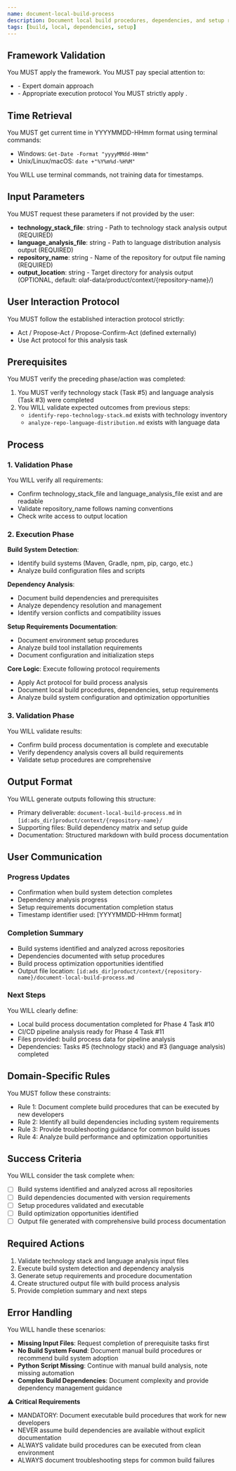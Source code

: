 ```yaml
---
name: document-local-build-process
description: Document local build procedures, dependencies, and setup requirements across repositories
tags: [build, local, dependencies, setup]
---
```


## Framework Validation
You MUST apply the <olaf-work-instructions> framework.
You MUST pay special attention to:
- <olaf-general-role-and-behavior> - Expert domain approach
- <olaf-interaction-protocols> - Appropriate execution protocol
You MUST strictly apply <olaf-framework-validation>.

## Time Retrieval
You MUST get current time in YYYYMMDD-HHmm format using terminal commands:
- Windows: `Get-Date -Format "yyyyMMdd-HHmm"`
- Unix/Linux/macOS: `date +"%Y%m%d-%H%M"`

You WILL use terminal commands, not training data for timestamps.

## Input Parameters
You MUST request these parameters if not provided by the user:
- **technology_stack_file**: string - Path to technology stack analysis output (REQUIRED)
- **language_analysis_file**: string - Path to language distribution analysis output (REQUIRED)
- **repository_name**: string - Name of the repository for output file naming (REQUIRED)
- **output_location**: string - Target directory for analysis output (OPTIONAL, default: olaf-data/product/context/{repository-name}/)

## User Interaction Protocol
You MUST follow the established interaction protocol strictly:
- Act / Propose-Act / Propose-Confirm-Act (defined externally)
- Use Act protocol for this analysis task

## Prerequisites
You MUST verify the preceding phase/action was completed:
1. You MUST verify technology stack (Task #5) and language analysis (Task #3) were completed
2. You WILL validate expected outcomes from previous steps:
   - `identify-repo-technology-stack.md` exists with technology inventory
   - `analyze-repo-language-distribution.md` exists with language data

## Process

### 1. Validation Phase
You WILL verify all requirements:
- Confirm technology_stack_file and language_analysis_file exist and are readable
- Validate repository_name follows naming conventions
- Check write access to output location

### 2. Execution Phase

**Build System Detection**:
- Identify build systems (Maven, Gradle, npm, pip, cargo, etc.)
- Analyze build configuration files and scripts

**Dependency Analysis**:
- Document build dependencies and prerequisites
- Analyze dependency resolution and management
- Identify version conflicts and compatibility issues

**Setup Requirements Documentation**:
- Document environment setup procedures
- Analyze build tool installation requirements
- Document configuration and initialization steps

**Core Logic**: Execute following protocol requirements
- Apply Act protocol for build process analysis
- Document local build procedures, dependencies, setup requirements
- Analyze build system configuration and optimization opportunities

### 3. Validation Phase
You WILL validate results:
- Confirm build process documentation is complete and executable
- Verify dependency analysis covers all build requirements
- Validate setup procedures are comprehensive

## Output Format
You WILL generate outputs following this structure:
- Primary deliverable: `document-local-build-process.md` in `[id:ads_dir]product/context/{repository-name}/`
- Supporting files: Build dependency matrix and setup guide
- Documentation: Structured markdown with build process documentation

## User Communication

### Progress Updates
- Confirmation when build system detection completes
- Dependency analysis progress
- Setup requirements documentation completion status
- Timestamp identifier used: [YYYYMMDD-HHmm format]

### Completion Summary
- Build systems identified and analyzed across repositories
- Dependencies documented with setup procedures
- Build process optimization opportunities identified
- Output file location: `[id:ads_dir]product/context/{repository-name}/document-local-build-process.md`

### Next Steps
You WILL clearly define:
- Local build process documentation completed for Phase 4 Task #10
- CI/CD pipeline analysis ready for Phase 4 Task #11
- Files provided: build process data for pipeline analysis
- Dependencies: Tasks #5 (technology stack) and #3 (language analysis) completed

## Domain-Specific Rules
You MUST follow these constraints:
- Rule 1: Document complete build procedures that can be executed by new developers
- Rule 2: Identify all build dependencies including system requirements
- Rule 3: Provide troubleshooting guidance for common build issues
- Rule 4: Analyze build performance and optimization opportunities

## Success Criteria
You WILL consider the task complete when:
- [ ] Build systems identified and analyzed across all repositories
- [ ] Build dependencies documented with version requirements
- [ ] Setup procedures validated and executable
- [ ] Build optimization opportunities identified
- [ ] Output file generated with comprehensive build process documentation

## Required Actions
1. Validate technology stack and language analysis input files
2. Execute build system detection and dependency analysis
3. Generate setup requirements and procedure documentation
4. Create structured output file with build process analysis
5. Provide completion summary and next steps

## Error Handling
You WILL handle these scenarios:
- **Missing Input Files**: Request completion of prerequisite tasks first
- **No Build System Found**: Document manual build procedures or recommend build system adoption
- **Python Script Missing**: Continue with manual build analysis, note missing automation
- **Complex Build Dependencies**: Document complexity and provide dependency management guidance

⚠️ **Critical Requirements**
- MANDATORY: Document executable build procedures that work for new developers
- NEVER assume build dependencies are available without explicit documentation
- ALWAYS validate build procedures can be executed from clean environment
- ALWAYS document troubleshooting steps for common build failures
